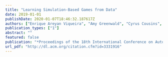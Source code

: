 ```yaml
---
title: "Learning Simulation-Based Games from Data"
date: 2019-01-01
publishDate: 2020-01-07T18:46:32.187617Z
authors: ["Enrique Areyan Viqueira", "Amy Greenwald", "Cyrus Cousins", "Eli Upfal"]
publication_types: ["1"]
abstract: ""
featured: false
publication: "*Proceedings of the 18th International Conference on Autonomous Agents and MultiAgent Systems, AAMAS '19, Montreal, QC, Canada, May 13-17, 2019*"
url_pdf: "http://dl.acm.org/citation.cfm?id=3331916"
---
```



